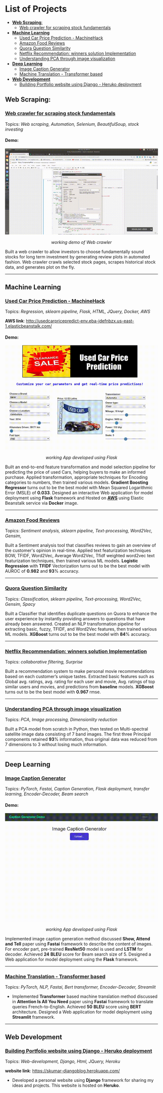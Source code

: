 # List of Projects

- [**Web Scraping**:](#web-scraping)
  - [Web crawler for scraping stock fundamentals](#web-crawler-for-scraping-stock-fundamentals)
- [**Machine Learning**](#machine-learning)
  - [Used Car Price Prediction - MachineHack](#used-car-price-prediction---machinehack)
  - [Amazon Food Reviews](#amazon-food-reviews)
  - [Quora Question Similarity](#quora-question-similarity)
  - [Netflix Recommendation: winners solution Implementation](#netflix-recommendation-winners-solution-implementation)
  - [Understanding PCA through image visualization](#understanding-pca-through-image-visualization)
- [**Deep Learning**](#deep-learning)
  - [Image Caption Generator](#image-caption-generator)
  - [Machine Translation - Transformer based](#machine-translation---transformer-based)
- [**Web Development**](#web-development)
  - [Building Portfolio website using Django - Heruko deployment](#building-portfolio-website-using-django---heruko-deployment)
## **Web Scraping**:
### [Web crawler for scraping stock fundamentals](https://github.com/Skumarr53/Stock-Fundamental-data-scraping-and-analysis)

Topics: *Web scraping, Automation, Selenium, BeautifulSoup, stock investing*

#### Demo:
![](https://raw.githubusercontent.com/Skumarr53/Stock-Fundamental-data-scraping-and-analysis/master/ScreenShots/WebCrawler_working.gif)
<p align="center"><i>working demo of Web crawler</i></p>

Built a web crawler to allow investors to choose fundamentally sound stocks for long term investment by generating review plots in automated fashion. Web crawler crawls selected stock pages, scrapes historical stock data, and generates plot on the fly.

-------


## **Machine Learning**

### [Used Car Price Prediction - MachineHack](https://github.com/Skumarr53/Used-Car-Price-Prediction) 

Topics: *Regression, sklearn pipeline, Flask, HTML, JQuery, Docker, AWS* 

**AWS link**: http://usedcarpricepredict-env.eba-jdefnbzx.us-east-1.elasticbeanstalk.com/

#### Demo:

![](https://raw.githubusercontent.com/Skumarr53/Used-Car-Price-Prediction/master/Snapshots/working_app.gif)
<p align="center"><i>working App developed using Flask</i></p>

Built an end-to-end feature transformation and model selection pipeline for predicting the price of used Cars, helping buyers to make an informed purchase. Applied transformation, appropriate techniques for Encoding categories to numbers, then trained various models. **Gradient Boosting Regressor** turns out to be the best model with  Mean Squared Logarithmic Error (MSLE) of **0.033**. Designed an interactive Web application for model deployment using **Flask** framework and Hosted on [**AWS**](http://usedcarpricepredict-env.eba-jdefnbzx.us-east-1.elasticbeanstalk.com/) using Elastic Beanstalk service via **Docker** image.

-------
### [Amazon Food Reviews](https://github.com/Skumarr53/Amazon-Food-Reviews-Kaggle)

Topics: *Sentiment analysis, sklearn pipeline, Text-processing, Word2Vec, Gensim,*

Built a Sentiment analysis tool that classifies reviews to gain an overview of the customer's opinion in real-time. Applied text featurization techniques BOW, TFIDF, Word2Vec, Average Word2Vec, Tfidf weighted word2vec text featurization techniques, then trained various ML models. **Logistic Regression** with **TFIDF** Vectorization turns out to be the best model with AUROC of **0.982** and **93**% accuracy.

-------

### [Quora Question Similarity](https://github.com/Skumarr53/Quora-Question-Similarity-Kaggle)

Topics: *Classification, sklearn pipeline, Text-processing, Word2Vec, Gensim, Spacy*

 Built a Classifier that identifies duplicate questions on Quora to enhance the user experience by instantly providing answers to questions that have already been answered. Created an NLP transformation pipeline for extracting basic, fuzzy, TFIDF, and Word2Vec features, then trained various ML models. **XGBoost** turns out to be the best model with **84**% accuracy.

-------
### [Netflix Recommendation: winners solution Implementation](https://github.com/Skumarr53/Netflix-Recommender-System)

Topics: *collaborative filtering, Surprise*

Built a recommendation system to make personal movie recommendations based on each customer’s unique tastes. Extracted basic features such as Global avg. ratings, avg. rating for each user and movie, Avg. ratings of top similar users and movies, and predictions from **baseline** models.  **XGBoost** turns out to be the best model with **0.967** rmse.

-------

### [Understanding PCA through image visualization](https://github.com/Skumarr53/Principal-Component-Analysis-testing-on-Image-data)

Topics: *PCA, Image processing, Dimensionlity reduction*

Built a PCA model from scratch in Python, then tested on Multi-spectral satellite image data consisting of 7 band images. The first three Principal components retained **93**% information, thus original data was reduced from 7 dimensions to 3 without losing much information.

-------
## **Deep Learning**

### [Image Caption Generator](https://github.com/Skumarr53/Image-Caption-Generation-using-Fastai)

Topics: *PyTorch, Fastai, Caption Generation, Flask deployment, transfer learning, Encoder-Decoder, Beam search*

#### Demo:
![](https://raw.githubusercontent.com/Skumarr53/Image-Caption-Generation-using-Fastai/master/snapshots/caption_gen.gif)
<p align="center"><i>working App developed using Flask</i></p>

Implemented image caption generation method discussed **Show, Attend and Tell** paper using **Fastai** framework to describe the content of images. For encoder part, pre-trained **ResNet50** model is used and **LSTM** for decoder. Achieved **24** **BLEU** score for Beam search size of 5. Designed a Web application for model deployment using the **Flask** framework.

-------

### [Machine Translation - Transformer based](https://github.com/Skumarr53/Attention-is-All-you-Need-PyTorch)

Topics: *PyTorch, NLP, Fastai, Bert transformer, Encoder-Decoder, Streamlit*

* Implemented **Transformer** based machine translation method discussed in **Attention Is All You Need** paper using **Fastai** framework to translate queries French-to-English. Achieved **50** **BLEU** score using **BERT** architecture. Designed a Web application for model deployment using **Streamlit** framework.


--------

## **Web Development**

### [Building Portfolio website using Django - Heruko deployment](https://skumar-djangoblog.herokuapp.com/blog/)
Topics: *Web-development, Django, Html, JQuery, Heroku*

**website link**: https://skumar-djangoblog.herokuapp.com/

* Developed a personal website using **Django** framework for sharing my ideas and projects. This website is hosted on **Heruko**.